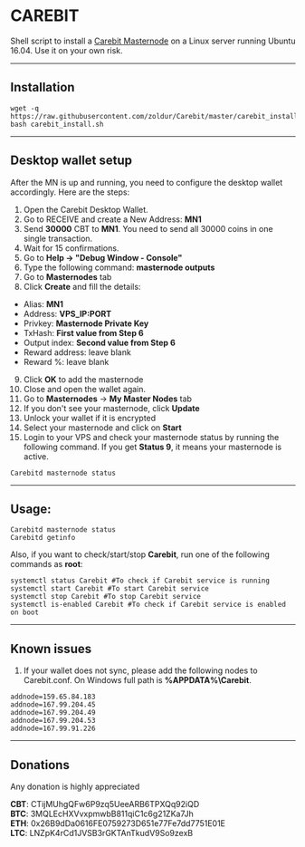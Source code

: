 # CAREBIT
Shell script to install a [Carebit Masternode](https://carebit.org) on a Linux server running Ubuntu 16.04. Use it on your own risk.
***

## Installation
```
wget -q https://raw.githubusercontent.com/zoldur/Carebit/master/carebit_install.sh  
bash carebit_install.sh
```
***

## Desktop wallet setup  

After the MN is up and running, you need to configure the desktop wallet accordingly. Here are the steps:  
1. Open the Carebit Desktop Wallet.  
2. Go to RECEIVE and create a New Address: **MN1**  
3. Send **30000** CBT to **MN1**. You need to send all 30000 coins in one single transaction.
4. Wait for 15 confirmations.  
5. Go to **Help -> "Debug Window - Console"**  
6. Type the following command: **masternode outputs**  
7. Go to **Masternodes** tab  
8. Click **Create** and fill the details:  
* Alias: **MN1**  
* Address: **VPS_IP:PORT**  
* Privkey: **Masternode Private Key**  
* TxHash: **First value from Step 6**  
* Output index:  **Second value from Step 6**  
* Reward address: leave blank  
* Reward %: leave blank  
9. Click **OK** to add the masternode  
11. Close and open the wallet again.
12. Go to **Masternodes** -> **My Master Nodes** tab
13. If you don't see your masternode, click **Update**
14. Unlock your wallet if it is encrypted
15. Select your masternode and click on **Start**
16. Login to your VPS and check your masternode status by running the following command. If you get **Status 9**, it means your masternode is active.
```
Carebitd masternode status
```
***

## Usage:
```
Carebitd masternode status  
Carebitd getinfo
```
Also, if you want to check/start/stop **Carebit**, run one of the following commands as **root**:

```
systemctl status Carebit #To check if Carebit service is running  
systemctl start Carebit #To start Carebit service  
systemctl stop Carebit #To stop Carebit service  
systemctl is-enabled Carebit #To check if Carebit service is enabled on boot  
```  
***

## Known issues

1. If your wallet does not sync, please add the following nodes to Carebit.conf. On Windows full path is **%APPDATA%\Carebit**.
```
addnode=159.65.84.183
addnode=167.99.204.45
addnode=167.99.204.49
addnode=167.99.204.53
addnode=167.99.91.226
```
***

## Donations

Any donation is highly appreciated  

**CBT**: CTijMUhgQFw6P9zq5UeeARB6TPXQq92iQD  
**BTC**: 3MQLEcHXVvxpmwbB811qiC1c6g21ZKa7Jh  
**ETH**: 0x26B9dDa0616FE0759273D651e77Fe7dd7751E01E  
**LTC**: LNZpK4rCd1JVSB3rGKTAnTkudV9So9zexB  

